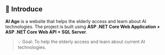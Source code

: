 ## 🧩 Introduce

**AI Age** is a website that helps the elderly access and learn about AI technologies. 
The project is built using **ASP .NET Core Web Application + ASP .NET Core Web API + SQL Server**.

> 💡 Goal: To help the elderly access and learn about current AI technologies.
